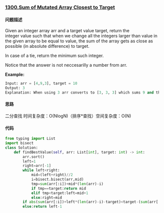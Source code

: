 ### [1300.Sum of Mutated Array Closest to Target](https://leetcode-cn.com/problems/sum-of-mutated-array-closest-to-target/)

#### 问题描述
Given an integer array arr and a target value target, return the integer value such that when we change all the integers larger than value in the given array to be equal to value, the sum of the array gets as close as possible (in absolute difference) to target.

In case of a tie, return the minimum such integer.

Notice that the answer is not neccesarilly a number from arr.

**Example:**
```python
Input: arr = [4,9,3], target = 10
Output: 3
Explanation: When using 3 arr converts to [3, 3, 3] which sums 9 and that's the optimal answer.
```

#### 思路
二分查找 时间复杂度：O(NlogN)（排序*查找）空间复杂度：O(N)
#### 代码

```python
from typing import List
import bisect
class Solution:
    def findBestValue(self, arr: List[int], target: int) -> int:
        arr.sort()
        left=1
        right=arr[-1]
        while left<right:
            mid=(left+right)//2
            i=bisect.bisect(arr,mid)
            tmp=sum(arr[:i])+mid*(len(arr)-i)
            if tmp==target:return mid
            elif tmp<target:left=mid+1
            else:right=mid
        if abs(sum(arr[:i])+left*(len(arr)-i)-target)<target-(sum(arr[:i])+(left-1)*(len(arr)-i)):return left
        else:return left-1
```